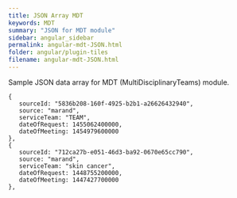 ```yaml
---
title: JSON Array MDT
keywords: MDT
summary: "JSON for MDT module"
sidebar: angular_sidebar
permalink: angular-mdt-JSON.html
folder: angular/plugin-tiles
filename: angular-mdt-JSON.html
---
```

Sample JSON data array for MDT (MultiDisciplinaryTeams) module.  
```
{
   sourceId: "5836b208-160f-4925-b2b1-a26626432940",
   source: "marand",
   serviceTeam: "TEAM",
   dateOfRequest: 1455062400000,
   dateOfMeeting: 1454979600000
},
{
   sourceId: "712ca27b-e051-46d3-ba92-0670e65cc790",
   source: "marand",
   serviceTeam: "skin cancer",
   dateOfRequest: 1448755200000,
   dateOfMeeting: 1447427700000
},
```
